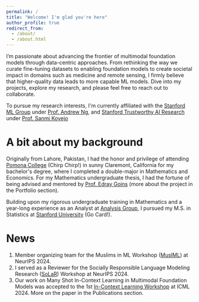 ```yaml
---
permalink: /
title: "Welcome! I'm glad you're here"
author_profile: true
redirect_from: 
  - /about/
  - /about.html
---
```


I’m passionate about advancing the frontier of multimodal foundation models through data-centric approaches. From rethinking the way we curate fine-tuning datasets to enabling foundation models to create societal impact in domains such as medicine and remote sensing, I firmly believe that higher-quality data leads to more capable ML models. Dive into my projects, explore my research, and please feel free to reach out to collaborate.

To pursue my research interests, I'm currently affiliated with the [Stanford ML Group](https://stanfordmlgroup.github.io/) under [Prof. Andrew Ng](https://www.andrewng.org/), and [Stanford Trustworthy AI Research](stairlab.stanford.edu) under [Prof. Sanmi Koyejo](https://cs.stanford.edu/~sanmi/)

A bit about my background
======
Originally from Lahore, Pakistan, I had the honor and privilege of attending [Pomona College](https://www.pomona.edu/) (Chirp Chirp!) in sunny Claremont, California for my bachelor's degree, where I completed a double-major in Mathematics and Economics. For my Mathematics undergraduate thesis, I had the fortune of being advised and mentored by [Prof. Edray Goins](https://www.pomona.edu/directory/people/edray-goins) (more about the project in the Portfolio section). 

Building upon my rigorous undergraduate training in Mathematics and a year-long experience as an Analyst at [Analysis Group](https://www.analysisgroup.com/), I pursued my M.S. in Statistics at [Stanford University](https://www.stanford.edu/) (Go Card!). 

News
======
1. Member organizing team for the Muslims in ML Workshop ([MusIML](https://www.musiml.org/)) at NeurIPS 2024.
2. I served as a Reviewer for the Socially Responsible Language Modeling Research ([SoLaR](https://solar-neurips.github.io/)) Workshop at NeurIPS 2024.
3. Our work on Many Shot In-Context Learning in Multimodal Foundation Models was accepted to the 1st [In-Context Learning Workshop](https://iclworkshop.github.io/) at ICML 2024. More on the paper in the Publications section.
